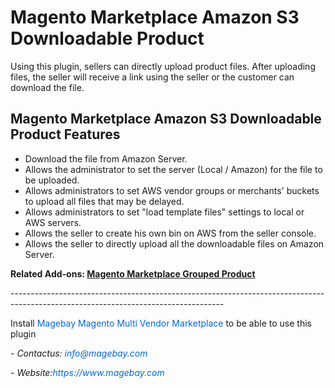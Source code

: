 <h1>Magento Marketplace Amazon S3 Downloadable Product</h1>

<p>Using this plugin, sellers can directly upload product files. After uploading files, the seller will receive a link using the seller or the customer can download the file.</p>

<h2>Magento Marketplace Amazon S3 Downloadable Product Features</h2>

<ul>
	<li>Download the file from Amazon Server.</li>
	<li>Allows the administrator to set the server (Local / Amazon) for the file to be uploaded.</li>
	<li>Allows administrators to set AWS vendor groups or merchants&#39; buckets to upload all files that may be delayed.</li>
	<li>Allows administrators to set &quot;load template files&quot; settings to local or AWS servers.</li>
	<li>Allows the seller to create his own bin on AWS from the seller console.</li>
	<li>Allows the seller to directly upload all the downloadable files on Amazon Server.</li>
</ul>

<p><strong>Related Add-ons:&nbsp;</strong><a href="https://github.com/magebaycom/magento-marketplace-grouped-product"><strong>Magento Marketplace Grouped Product</strong></a></p>

<p>-----------------------------------------------------------------------------------------------------------------------------------</p>

<p>Install&nbsp;<a href="https://www.magebay.com/magento-multi-vendor-marketplace-extension" style="box-sizing: border-box; background-color: transparent; color: rgb(3, 102, 214); text-decoration-line: none;">Magebay Magento Multi Vendor Marketplace</a>&nbsp;to be able to use this plugin</p>

<p><em>- Contact</em><em>us:</em><em>&nbsp;<a href="mailto:info@magebay.com" style="box-sizing: border-box; background-color: transparent; color: rgb(3, 102, 214); text-decoration-line: none;">info@magebay.com</a></em></p>

<p><em>- Website:<a href="https://www.magebay.com/" style="box-sizing: border-box; background-color: transparent; color: rgb(3, 102, 214); text-decoration-line: none;">https://www.magebay.com</a></em></p>

